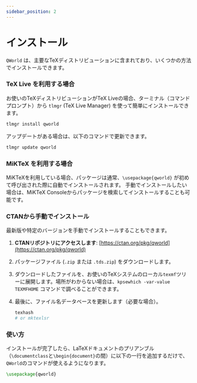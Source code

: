 ```yaml
---
sidebar_position: 2
---
```


# インストール

`QWorld` は、主要なTeXディストリビューションに含まれており、いくつかの方法でインストールできます。

### TeX Live を利用する場合

お使いのTeXディストリビューションがTeX Liveの場合、ターミナル（コマンドプロンプト）から `tlmgr` (TeX Live Manager) を使って簡単にインストールできます。

```bash
tlmgr install qworld
```

アップデートがある場合は、以下のコマンドで更新できます。

```bash
tlmgr update qworld
```

### MiKTeX を利用する場合

MiKTeXを利用している場合、パッケージは通常、`\usepackage{qworld}` が初めて呼び出された際に自動でインストールされます。
手動でインストールしたい場合は、MiKTeX Consoleからパッケージを検索してインストールすることも可能です。

### CTANから手動でインストール

最新版や特定のバージョンを手動でインストールすることもできます。

1.  **CTANリポジトリにアクセスします**:
    [https://ctan.org/pkg/qworld](https://ctan.org/pkg/qworld)

2.  パッケージファイル (`.zip` または `.tds.zip`) をダウンロードします。

3.  ダウンロードしたファイルを、お使いのTeXシステムのローカル`texmf`ツリーに展開します。場所がわからない場合は、`kpsewhich -var-value TEXMFHOME` コマンドで調べることができます。

4.  最後に、ファイル名データベースを更新します（必要な場合）。
    ```bash
    texhash
    # or mktexlsr
    ```

### 使い方

インストールが完了したら、LaTeXドキュメントのプリアンブル（`\documentclass`と`\begin{document}`の間）に以下の一行を追加するだけで、`QWorld`のコマンドが使えるようになります。

```latex
\usepackage{qworld}
```
